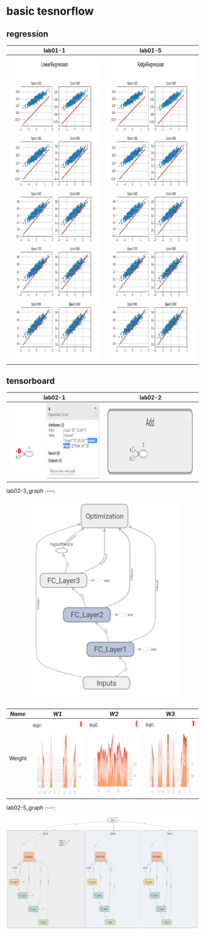 # basic tesnorflow

## regression

lab01-1 | lab01-5
:---: | :---: 
<img src = 'image/lab01-1_linear_regression.jpg' height = '800px'> | <img src = 'image/lab01-5_ridge_regression.jpg' height = '800px'> 

## tensorboard

lab02-1 | lab02-2
:---: | :---: 
<img src = 'image/lab02_1_tensorboard_basic_usages.PNG' height = '200px' width = '500px'> |<img src = 'image/lab02_2_tensorboard_var_scope.PNG' height = '200px' width = '500px'> 


lab02-3_graph
:---: 
<p align="center">
<img src = 'image/lab02_3_tensorboard_graph.PNG' height = '530px' width = '400px'> 
</p>

*Name* | *W1* | *W2* | *W3*
:---: | :---: | :---: | :---: |
Weight | <img src = 'image/lab02_3_tensorboard_w1.PNG' height = '200px' width = '300px'> | <img src = 'image/lab02_3_tensorboard_w2.PNG' height = '200px' width = '300px'> | <img src = 'image/lab02_3_tensorboard_w3.PNG' height = '200px' width = '300px'> 

lab02-5_graph
:---: 
<p align="center">
<img src = 'image/lab02_5_many_models.PNG' height = '300px' width = '800px'> 
</p>
